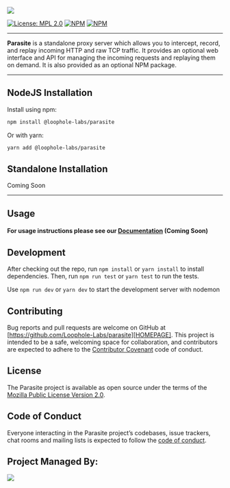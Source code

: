 ![][PARASITE]

[![License: MPL 2.0](https://img.shields.io/badge/License-MPL%202.0-brightgreen.svg)](https://opensource.org/licenses/MPL-2.0) [![NPM](https://badgen.net/npm/v/@loophole-labs/parasite)](https://npmjs.com/package/@loophole-labs/parasite) [![NPM](https://badgen.net/npm/dm/@loophole-labs/parasite)](https://npmjs.com/package/@loophole-labs/parasite)

---

**Parasite** is a standalone proxy server which allows you to intercept, record, and replay incoming HTTP and raw TCP traffic. It provides an optional web interface and API for managing the incoming requests and replaying them on demand. It is also provided as an optional NPM package.

---

## NodeJS Installation

Install using npm:

```bash
npm install @loophole-labs/parasite
```

Or with yarn:
```bash
yarn add @loophole-labs/parasite
```

## Standalone Installation
Coming Soon

---

## Usage

#### For usage instructions please see our [Documentation][DOCUMENTATION] (Coming Soon)

## Development

After checking out the repo, run `npm install` or `yarn install` to install dependencies. Then, run `npm run test` or `yarn test` to run the tests.

Use `npm run dev` or `yarn dev` to start the development server with nodemon

## Contributing

Bug reports and pull requests are welcome on GitHub at [https://github.com/Loophole-Labs/parasite][HOMEPAGE]. This project is intended to be a safe, welcoming space for collaboration, and contributors are expected to adhere to the [Contributor Covenant](http://contributor-covenant.org) code of conduct.

## License

The Parasite project is available as open source under the terms of the [Mozilla Public License Version 2.0](https://www.mozilla.org/en-US/MPL/2.0/).

## Code of Conduct

Everyone interacting in the Parasite project’s codebases, issue trackers, chat rooms and mailing lists is expected to follow the [code of conduct](https://github.com/Loophole-Labs/parasite/blob/master/CODE_OF_CONDUCT.md).


## Project Managed By:
![][LOOPHOLELABS]

[HOMEPAGE]: https://github.com/Loophole-Labs/parasite
[DOCUMENTATION]: https://parasite.sh
[PARASITE]: assets/images/parasite.png
[LOOPHOLELABS]: assets/images/loopholelabs.svg